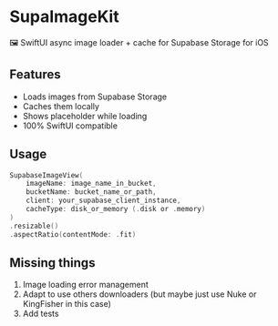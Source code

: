 # SupaImageKit

🖼️ SwiftUI async image loader + cache for Supabase Storage for iOS

## Features
- Loads images from Supabase Storage
- Caches them locally
- Shows placeholder while loading
- 100% SwiftUI compatible

## Usage

```swift
SupabaseImageView(
    imageName: image_name_in_bucket,
    bucketName: bucket_name_or_path,
    client: your_supabase_client_instance,
    cacheType: disk_or_memory (.disk or .memory)
)
.resizable()
.aspectRatio(contentMode: .fit)
```

## Missing things
1. Image loading error management
2. Adapt to use others downloaders (but maybe just use Nuke or KingFisher in this case)
3. Add tests
